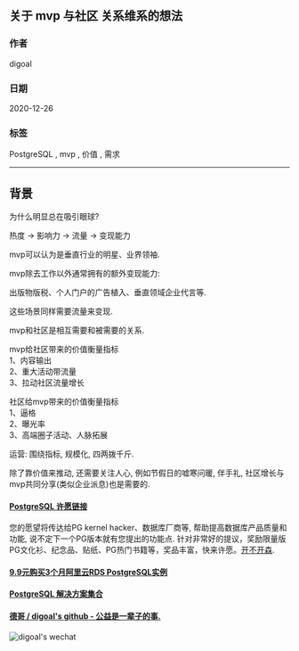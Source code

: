 ## 关于 mvp 与社区 关系维系的想法  
  
### 作者  
digoal  
  
### 日期  
2020-12-26  
  
### 标签  
PostgreSQL , mvp , 价值 , 需求    
  
----  
  
## 背景  
为什么明显总在吸引眼球?    
  
热度 -> 影响力 -> 流量 -> 变现能力     
  
mvp可以认为是垂直行业的明星、业界领袖.     
  
mvp除去工作以外通常拥有的额外变现能力:    
  
出版物版税、个人门户的广告植入、垂直领域企业代言等.    
  
这些场景同样需要流量来变现.    
  
mvp和社区是相互需要和被需要的关系.     
  
mvp给社区带来的价值衡量指标    
1、内容输出  
2、重大活动带流量  
3、拉动社区流量增长  
  
社区给mvp带来的价值衡量指标    
1、逼格  
2、曝光率  
3、高端圈子活动、人脉拓展  
  
运营: 围绕指标, 规模化, 四两拨千斤.   
  
除了靠价值来推动, 还需要关注人心, 例如节假日的嘘寒问暖, 伴手礼, 社区增长与mvp共同分享(类似企业派息)也是需要的.     
  
  
    
  
#### [PostgreSQL 许愿链接](https://github.com/digoal/blog/issues/76 "269ac3d1c492e938c0191101c7238216")
您的愿望将传达给PG kernel hacker、数据库厂商等, 帮助提高数据库产品质量和功能, 说不定下一个PG版本就有您提出的功能点. 针对非常好的提议，奖励限量版PG文化衫、纪念品、贴纸、PG热门书籍等，奖品丰富，快来许愿。[开不开森](https://github.com/digoal/blog/issues/76 "269ac3d1c492e938c0191101c7238216").  
  
  
#### [9.9元购买3个月阿里云RDS PostgreSQL实例](https://www.aliyun.com/database/postgresqlactivity "57258f76c37864c6e6d23383d05714ea")
  
  
#### [PostgreSQL 解决方案集合](https://yq.aliyun.com/topic/118 "40cff096e9ed7122c512b35d8561d9c8")
  
  
#### [德哥 / digoal's github - 公益是一辈子的事.](https://github.com/digoal/blog/blob/master/README.md "22709685feb7cab07d30f30387f0a9ae")
  
  
![digoal's wechat](../pic/digoal_weixin.jpg "f7ad92eeba24523fd47a6e1a0e691b59")
  
